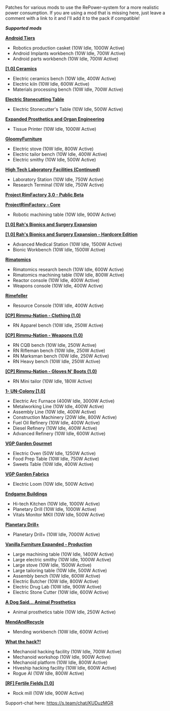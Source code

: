 Patches for various mods to use the RePower-system for a more realistic power consumption.
If you are using a mod that is missing here, just leave a comment with a link to it and I'll add it to the pack if compatible!

***Supported mods***

**[Android Tiers](https://steamcommunity.com/workshop/filedetails/?id=1386412863)**
- Robotics production casket (10W Idle, 1000W Active)
- Android Implants workbench (10W Idle, 700W Active)
- Android parts workbench (10W Idle, 700W Active)


**[[1.0] Ceramics](https://steamcommunity.com/workshop/filedetails/?id=1833163132)**
- Electric ceramics bench (10W Idle, 400W Active)
- Electric kiln (10W Idle, 600W Active)
- Materials processing bench (10W Idle, 700W Active)


**[Electric Stonecutting Table](https://steamcommunity.com/workshop/filedetails/?id=1649368867)**
- Electric Stonecutter's Table (10W Idle, 500W Active)


**[Expanded Prosthetics and Organ Engineering](https://steamcommunity.com/workshop/filedetails/?id=725956940)**
- Tissue Printer (10W Idle, 1000W Active)


**[GloomyFurniture](https://steamcommunity.com/workshop/filedetails/?id=1558635181)**
- Electric stove (10W Idle, 800W Active)
- Electric tailor bench (10W Idle, 400W Active)
- Electric smithy (10W Idle, 500W Active)


**[High Tech Laboratory Facilities (Continued)](https://steamcommunity.com/workshop/filedetails/?id=1542048177)**
- Laboratory Station (10W Idle, 750W Active)
- Research Terminal (10W Idle, 750W Active)


**[Project RimFactory 3.0 - Public Beta](https://steamcommunity.com/sharedfiles/filedetails/?id=1414438179)**

**[ProjectRimFactory - Core](https://github.com/spdskatr/ProjectRimFactory/releases/latest)**
- Robotic machining table (10W Idle, 900W Active)


**[[1.0] Rah's Bionics and Surgery Expansion](https://steamcommunity.com/workshop/filedetails/?id=850429707)**

**[[1.0] Rah's Bionics and Surgery Expansion - Hardcore Edition](https://steamcommunity.com/workshop/filedetails/?id=850428056)**
- Advanced Medical Station (10W Idle, 1500W Active)
- Bionic Workbench (10W Idle, 1500W Active)


**[Rimatomics](https://steamcommunity.com/workshop/filedetails/?id=1127530465)**
- Rimatomics research bench (10W Idle, 600W Active)
- Rimatomics machining table (10W Idle, 800W Active)
- Reactor console (10W Idle, 400W Active)
- Weapons console (10W Idle, 400W Active)


**[Rimefeller](https://steamcommunity.com/workshop/filedetails/?id=1321849735)**
- Resource Console (10W Idle, 400W Active)


**[[CP] Rimmu-Nation - Clothing (1.0)](https://steamcommunity.com/workshop/filedetails/?id=1541536041)**
- RN Apparel bench (10W Idle, 250W Active)


**[[CP] Rimmu-Nation - Weapons (1.0)](https://steamcommunity.com/workshop/filedetails/?id=1608498683)**
- RN CQB bench (10W Idle, 250W Active)
- RN Rifleman bench (10W Idle, 250W Active)
- RN Marksman bench (10W Idle, 250W Active)
- RN Heavy bench (10W Idle, 250W Active)


**[[CP] Rimmu-Nation - Gloves N' Boots (1.0)](https://steamcommunity.com/sharedfiles/filedetails/?id=1836963709)**
- RN Mini tailor (10W Idle, 180W Active)


**[1- UN-Colony [1.0]](https://steamcommunity.com/workshop/filedetails/?id=1542036108)**
- Electric Arc Furnace (400W Idle, 3000W Active)
- Metalworking Line (10W Idle, 400W Active)
- Assembly Line (10W Idle, 400W Active)
- Construction Machinery (20W Idle, 800W Active)
- Fuel Oil Refinery (10W Idle, 400W Active)
- Diesel Refinery (10W Idle, 400W Active)
- Advanced Refinery (10W Idle, 600W Active)


**[VGP Garden Gourmet](https://steamcommunity.com/workshop/filedetails/?id=1185906628)**
- Electric Oven (50W Idle, 1250W Active)
- Food Prep Table (10W Idle, 750W Active)
- Sweets Table (10W Idle, 400W Active)


**[VGP Garden Fabrics](https://steamcommunity.com/workshop/filedetails/?id=1185269798)**
- Electric Loom (10W Idle, 500W Active)


**[Endgame Buildings](https://steamcommunity.com/workshop/filedetails/?id=1743009906)**
- Hi-tech Kitchen (10W Idle, 1000W Active)
- Planetary Drill (10W Idle, 1000W Active)
- Vitals Monitor MKII (10W Idle, 500W Active)


**[Planetary Drill+](https://steamcommunity.com/workshop/filedetails/?id=1788136410)**
- Planetary Drill+ (10W Idle, 7000W Active)


**[Vanilla Furniture Expanded - Production](https://steamcommunity.com/workshop/filedetails/?id=1880253632)**
- Large machining table (10W Idle, 1400W Active)
- Large electric smithy (10W Idle, 1000W Active)
- Large stove (10W Idle, 1500W Active)
- Large tailoring table (10W Idle, 500W Active)
- Assembly bench (10W Idle, 600W Active)
- Electric Butcher (10W Idle, 800W Active)
- Electric Drug Lab (10W Idle, 900W Active)
- Electric Stone Cutter (10W Idle, 600W Active)

**[A Dog Said... Animal Prosthetics](https://steamcommunity.com/workshop/filedetails/?id=746425621)**
- Animal prosthetics table (10W Idle, 250W Active)

**[MendAndRecycle](https://steamcommunity.com/workshop/filedetails/?id=735241897)**
- Mending workbench (10W Idle, 600W Active)

**[What the hack?!](https://steamcommunity.com/workshop/filedetails/?id=1505914869)**
- Mechanoid hacking facility (10W Idle, 700W Active)
- Mechanoid workshop (10W Idle, 900W Active)
- Mechanoid platform (10W Idle, 800W Active)
- Hiveship hacking facility (10W Idle, 600W Active)
- Rogue AI (10W Idle, 800W Active)

**[[RF] Fertile Fields [1.0]](https://steamcommunity.com/workshop/filedetails/?id=1539311500)**
- Rock mill (10W Idle, 900W Active)

Support-chat here: https://s.team/chat/KUDuzMGR
